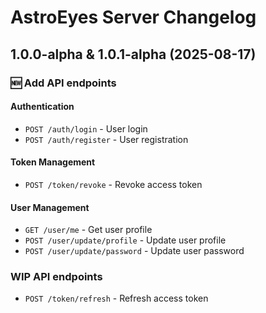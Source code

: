 # AstroEyes Server Changelog

## 1.0.0-alpha & 1.0.1-alpha (2025-08-17)
### 🆕 Add API endpoints 
#### Authentication
- `POST /auth/login` - User login
- `POST /auth/register` - User registration
#### Token Management
- `POST /token/revoke` - Revoke access token
#### User Management
- `GET /user/me` - Get user profile
- `POST /user/update/profile` - Update user profile
- `POST /user/update/password` - Update user password
### WIP API endpoints
- `POST /token/refresh` - Refresh access token